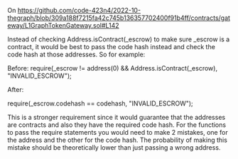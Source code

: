On https://github.com/code-423n4/2022-10-thegraph/blob/309a188f7215fa42c745b136357702400f91b4ff/contracts/gateway/L1GraphTokenGateway.sol#L142

Instead of checking Address.isContract(_escrow) to make sure  _escrow is a contract, it would be best to pass the code hash instead and check the code hash at those addresses. So for example:

Before:
require(_escrow != address(0) && Address.isContract(_escrow), "INVALID_ESCROW");

After:

require(_escrow.codehash == codehash, "INVALID_ESCROW");

This is a stronger requirement since it would guarantee that the addresses are contracts and also they have the required code hash. For the functions to pass the require statements you would need to make 2 mistakes, one for the address and the other for the code hash. The probability of making this mistake should be theoretically lower than just passing a wrong address.
